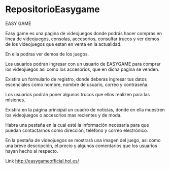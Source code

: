 # RepositorioEasygame

EASY GAME

Easy game es una pagina de videojuegos donde podrás hacer compras en linea de videojuegos, consolas, accesorios, consultar trucos y ver demos de los videojuegos que estan en venta en la actualidad.

En ella podras ver demos de los juegos.

Los usuarios podran ingresar con un usuario de EASYGAME para comprar los videojuegos asi como los accesorios, que en dicha pagina se venden.

Existira un formulario de registro, donde deberas ingresar tus datos escenciales como nombre, nombre de usuario, correo y contraseña.

Los usuarios podrán poner algunos trucos que ellos realizen para las misiones.

Existira en la página principal un cuadro de noticias, donde en ella muestren los videojuegos o accesorios mas recientes y de moda.

Habra una pestaña en la cual esté la información necesaria para que puedan contactarnos como dirección, teléfono y correo electrónico.

En la pestaña de videojuegos se mostrará una imagen del juego, asi como una breve descripción, el precio y algunos comentarios que los usuarios hayan hecho al respecto.


Link
http://easygameofficial.hol.es/
